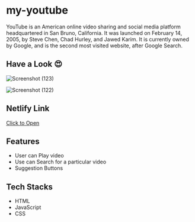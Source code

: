 # my-youtube
YouTube is an American online video sharing and social media platform headquartered in San Bruno, California. It was launched on February 14, 2005, by Steve Chen, Chad Hurley, and Jawed Karim. It is currently owned by Google, and is the second most visited website, after Google Search.

## Have a Look 😍

![Screenshot (123)](https://user-images.githubusercontent.com/101389509/209427607-33ed4425-987f-46c1-bb72-7de0d0117347.png)

![Screenshot (122)](https://user-images.githubusercontent.com/101389509/209427614-3da32d3b-e5bb-4021-a381-4844349755a3.png)

## Netlify Link 
[Click to Open](https://selfyoutube.netlify.app/)

## Features
* User can Play video
* Use can Search for a particular video
* Suggestion Buttons

## Tech Stacks

* HTML
* JavaScript
* CSS
